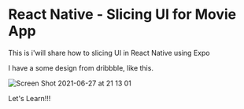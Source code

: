 # React Native - Slicing UI for Movie App
This is i'will share how to slicing UI in React Native using Expo

I have a some design from dribbble, like this.

![Screen Shot 2021-06-27 at 21 13 01](https://user-images.githubusercontent.com/24821707/123547856-a0512d80-d78c-11eb-9cb3-6702083e6af4.png)

Let's Learn!!!
